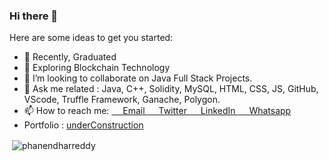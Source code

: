 ### Hi there 👋

Here are some ideas to get you started:

- 🔭 Recently, Graduated
- 🌱 Exploring Blockchain Technology
- 👯 I’m looking to collaborate on Java Full Stack Projects.
- 💬 Ask me related : Java, C++, Solidity, MySQL, HTML, CSS, JS, GitHub, VScode, Truffle Framework, Ganache, Polygon.
- 📫 How to reach me: <a href="phanendharreddykusuma@gmail.com">&emsp; Email </a> <a href="https://twitter.com/phanendharr_ddy"> &emsp; Twitter <a/> <a href="https://www.linkedin.com/in/phanendharreddy/">&emsp; LinkedIn </a> <a href="wa.me/917729026081">&emsp; Whatsapp </a>
- Portfolio : <a href="https://phanendharreddy.github.io/"> underConstruction </a>
<p>&nbsp;<img align="center" src="https://github-readme-stats.vercel.app/api?username=phanendharreddy&show_icons=true&locale=en" alt="phanendharreddy" /></p>
